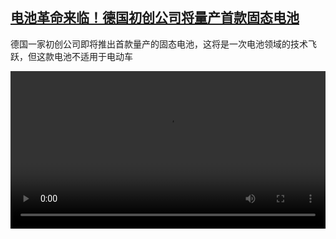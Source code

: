 <!--1732031225000-->
[电池革命来临！德国初创公司将量产首款固态电池](https://www.dw.com/zh/%E7%94%B5%E6%B1%A0%E9%9D%A9%E5%91%BD%E6%9D%A5%E4%B8%B4%EF%BC%81%E5%BE%B7%E5%9B%BD%E5%88%9D%E5%88%9B%E5%85%AC%E5%8F%B8%E5%B0%86%E9%87%8F%E4%BA%A7%E9%A6%96%E6%AC%BE%E5%9B%BA%E6%80%81%E7%94%B5%E6%B1%A0/a-70781839)
------

<p>德国一家初创公司即将推出首款量产的固态电池，这将是一次电池领域的技术飞跃，但这款电池不适用于电动车</small></p><video src="https://tvdownloaddw-a.akamaihd.net/vps/webvideos/CHI/2024/DWVG/DWVGCHI241114_solidstate-CMs-FB_01ICW_AVC_480x270.mp4" controls style="width:100%"></video>

